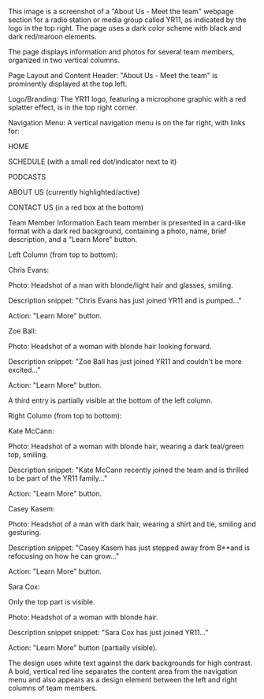 This image is a screenshot of a "About Us - Meet the team" webpage section for a radio station or media group called YR11, as indicated by the logo in the top right. The page uses a dark color scheme with black and dark red/maroon elements.

The page displays information and photos for several team members, organized in two vertical columns.

Page Layout and Content
Header: "About Us - Meet the team" is prominently displayed at the top left.

Logo/Branding: The YR11 logo, featuring a microphone graphic with a red splatter effect, is in the top right corner.

Navigation Menu: A vertical navigation menu is on the far right, with links for:

HOME

SCHEDULE (with a small red dot/indicator next to it)

PODCASTS

ABOUT US (currently highlighted/active)

CONTACT US (in a red box at the bottom)

Team Member Information
Each team member is presented in a card-like format with a dark red background, containing a photo, name, brief description, and a "Learn More" button.

Left Column (from top to bottom):

Chris Evans:

Photo: Headshot of a man with blonde/light hair and glasses, smiling.

Description snippet: "Chris Evans has just joined YR11 and is pumped..."

Action: "Learn More" button.

Zoe Ball:

Photo: Headshot of a woman with blonde hair looking forward.

Description snippet: "Zoe Ball has just joined YR11 and couldn't be more excited..."

Action: "Learn More" button.

A third entry is partially visible at the bottom of the left column.

Right Column (from top to bottom):

Kate McCann:

Photo: Headshot of a woman with blonde hair, wearing a dark teal/green top, smiling.

Description snippet: "Kate McCann recently joined the team and is thrilled to be part of the YR11 family..."

Action: "Learn More" button.

Casey Kasem:

Photo: Headshot of a man with dark hair, wearing a shirt and tie, smiling and gesturing.

Description snippet: "Casey Kasem has just stepped away from B**and is refocusing on how he can grow..."

Action: "Learn More" button.

Sara Cox:

Only the top part is visible.

Photo: Headshot of a woman with blonde hair.

Description snippet snippet: "Sara Cox has just joined YR11..."

Action: "Learn More" button (partially visible).

The design uses white text against the dark backgrounds for high contrast. A bold, vertical red line separates the content area from the navigation menu and also appears as a design element between the left and right columns of team members.